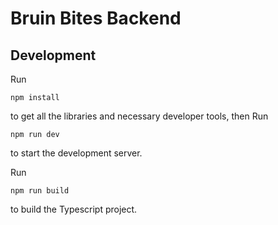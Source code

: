 # Bruin Bites Backend


## Development

Run 
```
npm install
```

to get all the libraries and necessary developer tools, then Run
```
npm run dev
```

to start the development server.

Run 
```
npm run build
```

to build the Typescript project.

